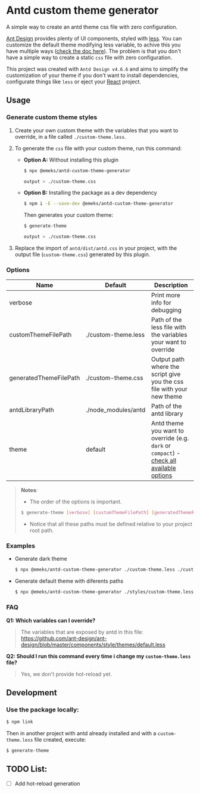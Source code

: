 # Antd custom theme generator

A simple way to create an antd theme css file with zero configuration.

[Ant Design](https://ant.design/) provides plenty of UI components, styled with [less](http://lesscss.org/). You can customize the default theme modifying less variable, to achive this you have multiple ways ([check the doc here](https://ant.design/docs/react/customize-theme)). The problem is that you don't have a simple way to create a static `css` file with zero configuration.

This project was created with `Antd Design v4.6.6` and aims to simplify the customization of your theme if you don't want to install dependencies, configurate things like `less` or eject your [React](reactjs.org) project.

## Usage

### Generate custom theme styles

1. Create your own custom theme with the variables that you want to override, in a file called `./custom-theme.less`.

2. To generate the `css` file with your custom theme, run this command:

   - **Option A:** Without installing this plugin

     ```sh
     $ npx @emeks/antd-custom-theme-generator

     output > ./custom-theme.css
     ```

   - **Option B:** Installing the package as a dev dependency

     ```sh
     $ npm i -E --save-dev @emeks/antd-custom-theme-generator
     ```

     Then generates your custom theme:

     ```sh
     $ generate-theme

     output > ./custom-theme.css
     ```

3. Replace the import of `antd/dist/antd.css` in your project, with the output file (`custom-theme.css`) generated by this plugin.

### Options

| Name                   | Default             | Description                                                                                                                                                              |
| ---------------------- | ------------------- | ------------------------------------------------------------------------------------------------------------------------------------------------------------------------ |
| verbose                |                     | Print more info for debugging                                                                                                                                            |
| customThemeFilePath    | ./custom-theme.less | Path of the less file with the variables your want to override                                                                                                           |
| generatedThemeFilePath | ./custom-theme.css  | Output path where the script give you the css file with your new theme                                                                                                   |
| antdLibraryPath        | ./node_modules/antd | Path of the antd library                                                                                                                                                 |
| theme                  | default             | Antd theme you want to override (e.g. `dark` or `compact`) - [check all available options](https://github.com/ant-design/ant-design/tree/master/components/style/themes) |

> **Notes**:
>
> - The order of the options is important.
>  ```sh
>  $ generate-theme [verbose] [customThemeFilePath] [generatedThemeFilePath] [antdLibraryPath]
>  ```
> - Notice that all these paths must be defined relative to your project root path.

### Examples

- Generate dark theme

  ```sh
  $ npx @emeks/antd-custom-theme-generator ./custom-theme.less ./custom-theme.css ./node_modules/antd dark
  ```

- Generate default theme with diferents paths
  ```sh
  $ npx @emeks/antd-custom-theme-generator ./styles/custom-theme.less ./styles/custom-theme.css
  ```

### FAQ

**Q1: Which variables can I override?**

> The variables that are exposed by antd in this file: https://github.com/ant-design/ant-design/blob/master/components/style/themes/default.less

**Q2: Should I run this command every time i change my `custom-theme.less` file?**

> Yes, we don't provide hot-reload yet.

## Development

### Use the package locally:

```sh
$ npm link
```

Then in another project with antd already installed and with a `custom-theme.less` file created, execute:

```sh
$ generate-theme
```

## TODO List:

- [ ] Add hot-reload generation

